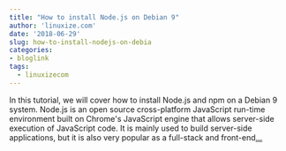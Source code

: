```yaml
---
title: "How to install Node.js on Debian 9"
author: 'linuxize.com'
date: '2018-06-29'
slug: how-to-install-nodejs-on-debia
categories:
- bloglink
tags:
  - linuxizecom
---
```


In this tutorial, we will cover how to install Node.js and npm on a Debian 9 system. Node.js is an open source cross-platform JavaScript run-time environment built on Chrome's JavaScript engine that allows server-side execution of JavaScript code. It is mainly used to build server-side applications, but it is also very popular as a full-stack and front-end[... <i class="fas fa-external-link-alt"></i>](https://linuxize.com/post/how-to-install-node-js-on-debian-9/)

